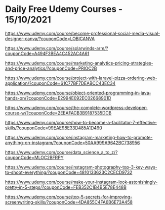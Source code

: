 # Daily Free Udemy Courses - 15/10/2021

https://www.udemy.com/course/become-professional-social-media-visual-designer-canva/?couponCode=LOBICANVA
https://www.udemy.com/course/solarwinds-arm/?couponCode=A494F3BEA4C452AC4A61
https://www.udemy.com/course/marketing-analytics-pricing-strategies-and-price-analytics/?couponCode=PRIOC2B
https://www.udemy.com/course/project-with-laravel-pizza-ordering-web-application/?couponCode=61C77BF7DEABCC43EC34
https://www.udemy.com/course/object-oriented-programming-in-java-hands-on/?couponCode=E2994E092EC02668901D
https://www.udemy.com/course/the-complete-wordpress-developer-course-w/?couponCode=2EEAFACB3B9187535DCB
https://www.udemy.com/course/how-to-become-a-facilitator-7-effective-skills/?couponCode=99EAE98E33D485A1D490
https://www.udemy.com/course/instagram-marketing-how-to-promote-anything-on-instagram/?couponCode=50AA999A9642BC738956
https://www.udemy.com/course/data_science_a_to_z/?couponCode=MLOC2BFRPY
https://www.udemy.com/course/instagram-photography-top-3-key-ways-to-shoot-everything/?couponCode=4810133623C2CECD9732
https://www.udemy.com/course/make-your-instagram-look-astonishingly-pretty-in-5-steps/?couponCode=FEB352C1B4B5E78E448B
https://www.udemy.com/course/top-5-secrets-for-improving-screenwriting-skills/?couponCode=4DA855C4FA6B6E73A458
